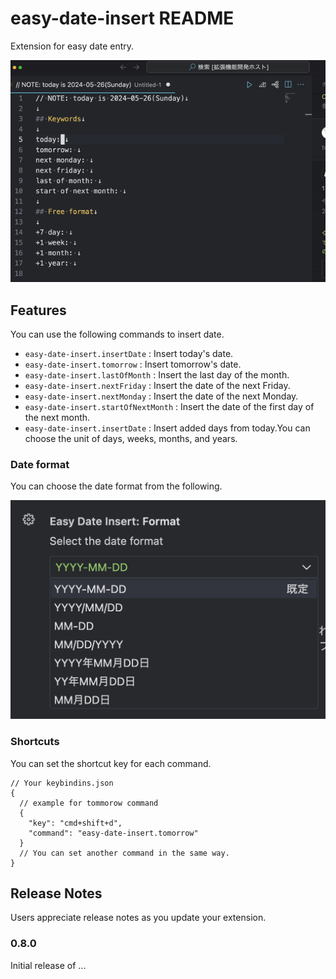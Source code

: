# easy-date-insert README

Extension for easy date entry.

![Demo](https://github.com/bun913/vscode-extension-easy-date-insert/raw/main/docs/images/easy-date-insert.gif)

## Features

You can use the following commands to insert date.

- `easy-date-insert.insertDate` : Insert today's date.
- `easy-date-insert.tomorrow` : Insert tomorrow's date.
- `easy-date-insert.lastOfMonth` : Insert the last day of the month.
- `easy-date-insert.nextFriday` : Insert the date of the next Friday.
- `easy-date-insert.nextMonday` : Insert the date of the next Monday.
- `easy-date-insert.startOfNextMonth` : Insert the date of the first day of the next month.
- `easy-date-insert.insertDate` : Insert added days from today.You can choose the unit of days, weeks, months, and years.

### Date format

You can choose the date format from the following.

![Date format setting](https://github.com/bun913/vscode-extension-easy-date-insert/raw/main/docs/images/easy-insert-date-setting-format.png)


### Shortcuts

You can set the shortcut key for each command.

```
// Your keybindins.json
{
  // example for tommorow command
  {
    "key": "cmd+shift+d",
    "command": "easy-date-insert.tomorrow"
  }
  // You can set another command in the same way.
}
```

## Release Notes

Users appreciate release notes as you update your extension.

### 0.8.0

Initial release of ...
